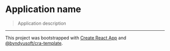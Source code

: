 # Application name

> Application description

---
This project was bootstrapped with [Create React App](https://github.com/facebook/create-react-app) and [@byndyusoft/cra-template](https://www.npmjs.com/package/@byndyusoft/cra-template).

